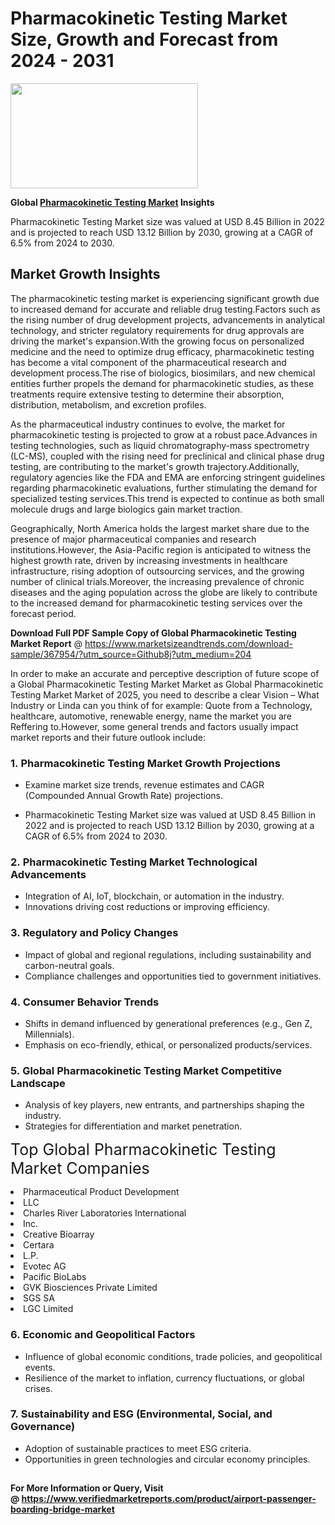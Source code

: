 <H1>Pharmacokinetic Testing Market Size, Growth and Forecast from 2024 - 2031</H1><img class="aligncenter size-medium wp-image-584254" src="https://thirdeyenews.in/wp-content/uploads/2024/09/Global-Market-Research-300x168.jpeg" alt="" width="300" height="168" /><p><strong>Global&nbsp;<a href="https://www.marketsizeandtrends.com/download-sample/367954/?utm_source=Github8j?utm_medium=204">Pharmacokinetic Testing Market</a> Insights</strong></p><p>Pharmacokinetic Testing Market size was valued at USD 8.45 Billion in 2022 and is projected to reach USD 13.12 Billion by 2030, growing at a CAGR of 6.5% from 2024 to 2030.</p><p><h2>Market Growth Insights</h2> <p>The pharmacokinetic testing market is experiencing significant growth due to increased demand for accurate and reliable drug testing.Factors such as the rising number of drug development projects, advancements in analytical technology, and stricter regulatory requirements for drug approvals are driving the market's expansion.With the growing focus on personalized medicine and the need to optimize drug efficacy, pharmacokinetic testing has become a vital component of the pharmaceutical research and development process.The rise of biologics, biosimilars, and new chemical entities further propels the demand for pharmacokinetic studies, as these treatments require extensive testing to determine their absorption, distribution, metabolism, and excretion profiles.</p> <p>As the pharmaceutical industry continues to evolve, the market for pharmacokinetic testing is projected to grow at a robust pace.Advances in testing technologies, such as liquid chromatography-mass spectrometry (LC-MS), coupled with the rising need for preclinical and clinical phase drug testing, are contributing to the market's growth trajectory.Additionally, regulatory agencies like the FDA and EMA are enforcing stringent guidelines regarding pharmacokinetic evaluations, further stimulating the demand for specialized testing services.This trend is expected to continue as both small molecule drugs and large biologics gain market traction.</p> <p>Geographically, North America holds the largest market share due to the presence of major pharmaceutical companies and research institutions.However, the Asia-Pacific region is anticipated to witness the highest growth rate, driven by increasing investments in healthcare infrastructure, rising adoption of outsourcing services, and the growing number of clinical trials.Moreover, the increasing prevalence of chronic diseases and the aging population across the globe are likely to contribute to the increased demand for pharmacokinetic testing services over the forecast period.</p> <p><span class=""><strong>Download Full PDF Sample Copy of Global Pharmacokinetic Testing Market Report</strong> @ <a href="https://www.marketsizeandtrends.com/download-sample/367954/?utm_source=Github8j?utm_medium=204" target="_blank">https://www.marketsizeandtrends.com/download-sample/367954/?utm_source=Github8j?utm_medium=204</a></span></p><p>In order to make an accurate and perceptive description of future scope of a Global&nbsp;Pharmacokinetic Testing Market Market as Global&nbsp;Pharmacokinetic Testing Market Market of 2025, you need to describe a clear Vision &ndash; What Industry or Linda can you think of for example: Quote from a Technology, healthcare, automotive, renewable energy, name the market you are Reffering to.However, some general trends and factors usually impact market reports and their future outlook include:</p><h3>1.&nbsp;<strong>Pharmacokinetic Testing Market Growth Projections</strong></h3><ul><li>Examine market size trends, revenue estimates and CAGR (Compounded Annual Growth Rate) projections.</li><li><p>Pharmacokinetic Testing Market size was valued at USD 8.45 Billion in 2022 and is projected to reach USD 13.12 Billion by 2030, growing at a CAGR of 6.5% from 2024 to 2030.</p></li></ul><h3>2.&nbsp;<strong>Pharmacokinetic Testing Market Technological Advancements</strong></h3><ul><li>Integration of AI, IoT, blockchain, or automation in the industry.</li><li>Innovations driving cost reductions or improving efficiency.</li></ul><h3>3.&nbsp;<strong>Regulatory and Policy Changes</strong></h3><ul><li>Impact of global and regional regulations, including sustainability and carbon-neutral goals.</li><li>Compliance challenges and opportunities tied to government initiatives.</li></ul><h3>4.&nbsp;<strong>Consumer Behavior Trends</strong></h3><ul><li>Shifts in demand influenced by generational preferences (e.g., Gen Z, Millennials).</li><li>Emphasis on eco-friendly, ethical, or personalized products/services.</li></ul><h3>5.&nbsp;<strong>Global Pharmacokinetic Testing Market Competitive Landscape</strong></h3><ul><li>Analysis of key players, new entrants, and partnerships shaping the industry.</li><li>Strategies for differentiation and market penetration.</li></ul><p data-pm-slice="1 1 []"><span style="color: inherit; font-family: inherit; font-size: 25px;">Top Global Pharmacokinetic Testing Market Companies</span></p><div class="" data-test-id=""><p><li>Pharmaceutical Product Development</li><li> LLC</li><li> Charles River Laboratories International</li><li> Inc.</li><li> Creative Bioarray</li><li> Certara</li><li> L.P.</li><li> Evotec AG</li><li> Pacific BioLabs</li><li> GVK Biosciences Private Limited</li><li> SGS SA</li><li> LGC Limited</li></p></div><h3>6.&nbsp;<strong>Economic and Geopolitical Factors</strong></h3><ul><li>Influence of global economic conditions, trade policies, and geopolitical events.</li><li>Resilience of the market to inflation, currency fluctuations, or global crises.</li></ul><h3>7.&nbsp;<strong>Sustainability and ESG (Environmental, Social, and Governance)</strong></h3><ul><li>Adoption of sustainable practices to meet ESG criteria.</li><li>Opportunities in green technologies and circular economy principles.</li></ul><h2><strong style="font-size: 14px;">For More Information or Query, Visit @&nbsp;</strong><a style="background-color: #ffffff; font-size: 14px;" href="https://www.marketsizeandtrends.com/report/pharmacokinetic-testing-market/" target="_blank">https://www.verifiedmarketreports.com/product/airport-passenger-boarding-bridge-market</a></h2>